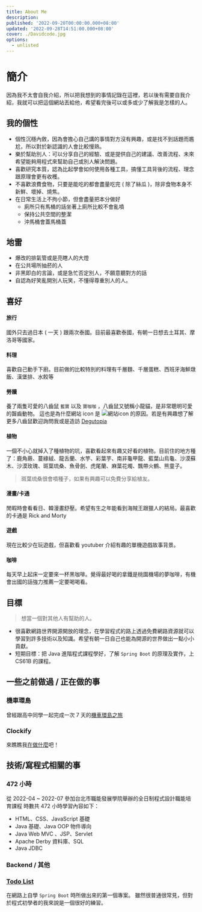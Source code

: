 ```yaml
---
title: About Me
description: 
published: '2022-09-20T00:00:00.000+08:00'
updated: '2022-09-28T14:51:00.000+08:00'
cover: ./Davidcode.jpg
options:
  - unlisted
---
```


# 簡介

因為我不太會自我介紹，所以把我想到的事情記錄在這裡，若以後有需要自我介紹，我就可以把這個網站丟給他，希望看完後可以或多或少了解我是怎樣的人。

## 我的個性

+   個性沉穩內斂，因為會擔心自己講的事情對方沒有興趣，或是找不到話題而尷尬，所以對於新認識的人會比較慢熟。
+   樂於幫助別人：可以分享自己的經驗、或是提供自己的建議、改善流程、未來希望能夠用程式來幫助自己或別人解決問題。
+   喜歡研究本質，認為比起學會如何使用各種工具，搞懂工具背後的流程、理念跟原理會更有收穫。
+   不喜歡浪費食物，只要是能吃的都會盡量吃完 ( 除了絲瓜 )，除非食物本身不新鮮、壞掉、燒焦。
+   在日常生活上不拘小節，但會盡量把本分做好
    +   廁所只有馬桶的話坐著上廁所比較不會亂噴
    +   保持公共空間的整潔
    +   沖馬桶會蓋馬桶蓋

## 地雷

+   爆改的排氣管或是亮瞎人的大燈
+   在公共場所抽菸的人
+   非黑即白的言論，或是急忙否定別人，不願意聽對方的話
+   自認為好笑亂開別人玩笑，不懂得尊重別人的人。

## 喜好

#### 旅行

國外只去過日本 ( 一天 ) 跟兩次泰國。目前最喜歡泰國，有朝一日想去土耳其、摩洛哥等國家。

#### 料理

喜歡自己動手下廚。目前做的比較特別的料理有千層麵、千層蛋糕、西班牙海鮮燉飯、漢堡排、水餃等

#### 勞贖

養了兩隻可愛的八齒鼠 `藍寶` 以及 `寶咖咖` ，八齒鼠又號稱小龍貓，是非常聰明可愛的齧齒動物。
這也是為什麼網站 icon 是 ![網站icon](https://davidcode.netlify.app/favicon.ico) 的原因。若是有興趣想了解更多八齒鼠歡迎詢問我或是造訪 [Degutopia](https://www.degutopia.co.uk/)

#### 植物

一個不小心就掉入了種植物的坑，喜歡看起來有趣又好看的植物。目前住的地方種了：鹿角蕨、蔓綠絨、龍舌蘭、水竽、彩葉芋、南非龜甲龍、藍葉山烏龜、沙漠蘇木、沙漠玫瑰、斑葉琉桑、魚骨劍、虎尾蘭、麻葉花燭、飄帶火鶴、熊童子。

>斑葉琉桑很會噴種子，如果有興趣可以免費分享給植友。

#### 漫畫/卡通

閒暇時會看看日、韓漫畫舒壓。希望有生之年能看到海賊王跟獵人的結局。最喜歡的卡通是 Rick and Morty

#### 遊戲

現在比較少在玩遊戲，但喜歡看 youtuber 介紹有趣的單機遊戲故事背景。

#### 咖啡

每天早上起床一定要來一杯黑咖啡。覺得最好喝的拿鐵是桃園機場的夢咖啡，有機會出國的話強力推薦一定要喝喝看。

## 目標

> 想當一個對其他人有幫助的人。

+ 很喜歡網路世界開源開放的理念，在學習程式的路上透過免費網路資源就可以學習到許多技術以及知識。希望有朝一日自己也能為開源的世界做出一點小小貢獻。
+ 短期目標：把 Java 進階程式課程學好，了解 `Spring Boot` 的原理及實作，上 CS61B 的課程。

## 一些之前做過 / 正在做的事

### 機車環島

曾經跟高中同學一起完成一次 7 天的[機車環島之旅](https://prezi.com/sms9q7vji96o/?preview=1)

### Clockify

來瞧瞧我[在做什麼](https://app.clockify.me/shared/63328d5303b3db6bcf4911b3)吧！

## 技術/寫程式相關的事

### 472 小時

從 2022-04 ~ 2022-07 參加台北市職能發展學院舉辦的全日制程式設計職能培育課程
時數共 472 小時學習內容如下：
+ HTML、CSS、JavaScript 基礎
+ Java 基礎、Java OOP 物件導向
+ Java Web MVC 、JSP、Servlet
+ Apache Derby 資料庫、SQL
+ Java JDBC

### Backend / 其他

### [Todo List](https://github.com/davidcode0128/SpringBootTodoList)

在網路上自學 `Spring Boot` 時所做出來的第一個專案。
雖然很普通很常見，但對於程式初學者的我來說是一個很好的練習。

